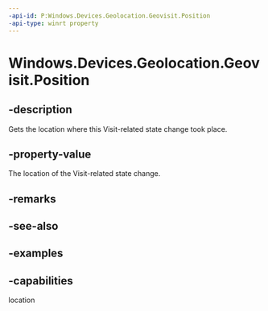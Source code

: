 ```yaml
---
-api-id: P:Windows.Devices.Geolocation.Geovisit.Position
-api-type: winrt property
---
```


<!-- Property syntax.
public Geoposition Position { get; }
-->

# Windows.Devices.Geolocation.Geovisit.Position

## -description
Gets the location where this Visit-related state change took place.

## -property-value
The location of the Visit-related state change.

## -remarks

## -see-also

## -examples


## -capabilities
location
